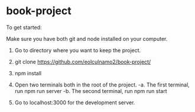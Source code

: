 # book-project

To get started:

Make sure you have both git and node installed on your computer.

1) Go to directory where you want to keep the project.

2) git clone https://github.com/eolculnamo2/book-project/

3) npm install

4) Open two terminals both in the root of the project.
-a. The first terminal, run npm run server
-b. The second terminal, run npm run start

5) Go to localhost:3000 for the development server.
